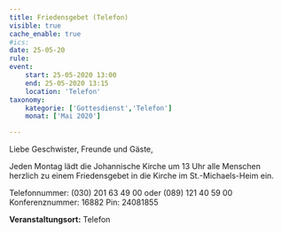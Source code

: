 ```yaml
---
title: Friedensgebet (Telefon)
visible: true
cache_enable: true
#ics: 
date: 25-05-20
rule: 
event:
	start: 25-05-2020 13:00
	end: 25-05-2020 13:15
	location: 'Telefon'
taxonomy:
	kategorie: ['Gottesdienst','Telefon']
	monat: ['Mai 2020']

---
```

Liebe Geschwister, Freunde und Gäste,

Jeden Montag lädt die Johannische Kirche um 13 Uhr alle Menschen herzlich zu einem Friedensgebet in die Kirche im St.-Michaels-Heim ein.

Telefonnummer: (030) 201 63 49 00 oder (089) 121 40 59 00
Konferenznummer: 16882
Pin: 24081855



**Veranstaltungsort:** Telefon

